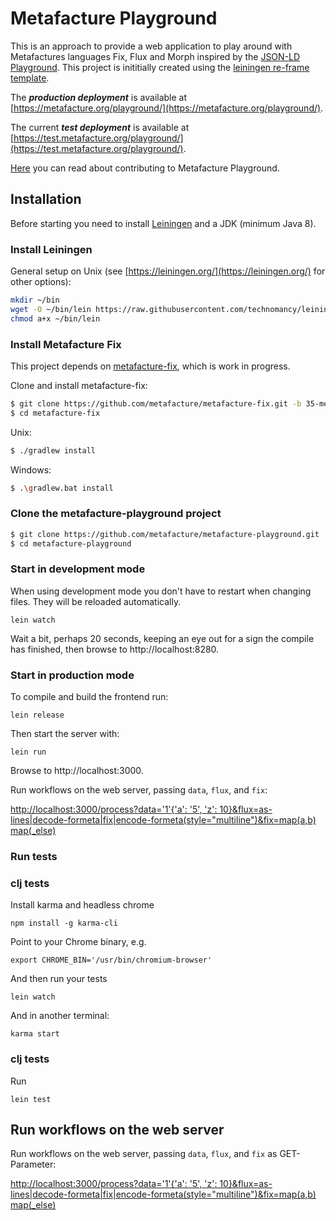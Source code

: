 # Metafacture Playground

This is an approach to provide a web application to play around with Metafactures languages Fix, Flux and Morph inspired by the [JSON-LD Playground](https://json-ld.org/playground/).
This project is inititially created using the [leiningen re-frame template](https://github.com/day8/re-frame-template).

The ***production deployment*** is available at [https://metafacture.org/playground/](https://metafacture.org/playground/).

The current ***test deployment*** is available at [https://test.metafacture.org/playground/](https://test.metafacture.org/playground/).

[Here](contributing.md) you can read about contributing to Metafacture Playground.

## Installation

Before starting you need to install [Leiningen](https://leiningen.org/) and a JDK (minimum Java 8).

### Install Leiningen

General setup on Unix (see [https://leiningen.org/](https://leiningen.org/) for other options):

```bash
mkdir ~/bin
wget -O ~/bin/lein https://raw.githubusercontent.com/technomancy/leiningen/stable/bin/lein
chmod a+x ~/bin/lein
```

### Install Metafacture Fix

This project depends on [metafacture-fix](https://github.com/metafacture/metafacture-fix), which is work in progress.

Clone and install metafacture-fix:
```bash
$ git clone https://github.com/metafacture/metafacture-fix.git -b 35-metafix
$ cd metafacture-fix
```

Unix:
```bash
$ ./gradlew install
```

Windows:
```bash
$ .\gradlew.bat install
```

### Clone the metafacture-playground project

```bash
$ git clone https://github.com/metafacture/metafacture-playground.git
$ cd metafacture-playground
```

### Start in development mode

When using development mode you don't have to restart when changing files. They will be reloaded automatically.

```
lein watch
```

Wait a bit, perhaps 20 seconds, keeping an eye out for a sign the compile has finished, then browse to http://localhost:8280.

### Start in production mode

To compile and build the frontend run:

```
lein release
```

Then start the server with:

```
lein run
```

Browse to http://localhost:3000.

Run workflows on the web server, passing `data`, `flux`, and `fix`:

[http://localhost:3000/process?data='1'{'a': '5', 'z': 10}&flux=as-lines|decode-formeta|fix|encode-formeta(style="multiline")&fix=map(a,b) map(_else)](http://localhost:3000/process?data=%271%27{%27a%27:%20%275%27,%20%27z%27:%2010}&flux=as-lines|decode-formeta|fix|encode-formeta(style=%22multiline%22)&fix=map(a,c)%20map(_else))

### Run tests

### clj tests

Install karma and headless chrome

```
npm install -g karma-cli
```

Point to your Chrome binary, e.g.

```
export CHROME_BIN='/usr/bin/chromium-browser'
```

And then run your tests

```
lein watch
```

And in another terminal:

```
karma start
```

### clj tests

Run

```
lein test
```

## Run workflows on the web server

Run workflows on the web server, passing `data`, `flux`, and `fix` as GET-Parameter:

[http://localhost:3000/process?data='1'{'a': '5', 'z': 10}&flux=as-lines|decode-formeta|fix|encode-formeta(style="multiline")&fix=map(a,b) map(_else)](http://localhost:3000/process?data=%271%27{%27a%27:%20%275%27,%20%27z%27:%2010}&flux=as-lines|decode-formeta|fix|encode-formeta(style=%22multiline%22)&fix=map(a,c)%20map(_else))
